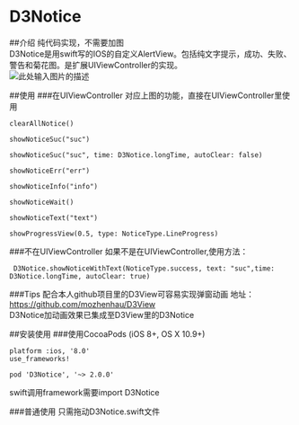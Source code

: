 # D3Notice

##介绍
纯代码实现，不需要加图  
D3Notice是用swift写的IOS的自定义AlertView。包括纯文字提示，成功、失败、警告和菊花图。是扩展UIViewController的实现。  
![此处输入图片的描述][1]


  [1]: http://7vzpd0.com1.z0.glb.clouddn.com/more.gif  
  
  
##使用
###在UIViewController
对应上图的功能，直接在UIViewController里使用

    clearAllNotice()

    showNoticeSuc("suc")

    showNoticeSuc("suc", time: D3Notice.longTime, autoClear: false)

    showNoticeErr("err")

    showNoticeInfo("info")

    showNoticeWait()

    showNoticeText("text")
    
    showProgressView(0.5, type: NoticeType.LineProgress)
    
###不在UIViewController
如果不是在UIViewController,使用方法：

     D3Notice.showNoticeWithText(NoticeType.success, text: "suc",time: D3Notice.longTime, autoClear: true)
     
###Tips
配合本人github项目里的D3View可容易实现弹窗动画
地址：https://github.com/mozhenhau/D3View  
D3Notice加动画效果已集成至D3View里的D3Notice

     
##安装使用
###使用CocoaPods (iOS 8+, OS X 10.9+)

    platform :ios, '8.0'
    use_frameworks!
    
    pod 'D3Notice', '~> 2.0.0'

swift调用framework需要import D3Notice

###普通使用
只需拖动D3Notice.swift文件
